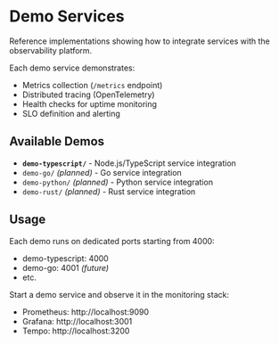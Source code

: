 # Demo Services

Reference implementations showing how to integrate services with the observability platform.

Each demo service demonstrates:
- Metrics collection (`/metrics` endpoint)
- Distributed tracing (OpenTelemetry)
- Health checks for uptime monitoring
- SLO definition and alerting

## Available Demos

- **`demo-typescript/`** - Node.js/TypeScript service integration
- `demo-go/` *(planned)* - Go service integration
- `demo-python/` *(planned)* - Python service integration
- `demo-rust/` *(planned)* - Rust service integration

## Usage

Each demo runs on dedicated ports starting from 4000:
- demo-typescript: 4000
- demo-go: 4001 *(future)*
- etc.

Start a demo service and observe it in the monitoring stack:
- Prometheus: http://localhost:9090
- Grafana: http://localhost:3001
- Tempo: http://localhost:3200
